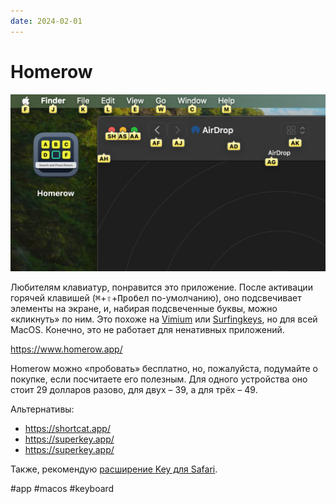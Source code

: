 ```yaml
---
date: 2024-02-01
---
```


# Homerow

![Homerow](homerow.png)

Любителям клавиатур, понравится это приложение. После активации горячей клавишей (<kbd>⌘</kbd>+<kbd>⇧</kbd>+<kbd>Пробел</kbd> по-умолчанию), оно подсвечивает элементы на экране, и, набирая подсвеченные буквы, можно «кликнуть» по ним. Это похоже на [Vimium](https://vimium.github.io/) или [Surfingkeys](https://github.com/brookhong/Surfingkeys), но для всей MacOS.
Конечно, это не работает для ненативных приложений.

https://www.homerow.app/

Homerow можно «пробовать» бесплатно, но, пожалуйста, подумайте о покупке, если посчитаете его полезным. Для одного устройства оно стоит 29 долларов разово, для двух – 39, а для трёх – 49.

Альтернативы:

* https://shortcat.app/
* https://superkey.app/
* https://superkey.app/

Также, рекомендую [расширение Key для Safari](https://apps.apple.com/us/app/keys-for-safari/id1494642810).

#app #macos #keyboard
